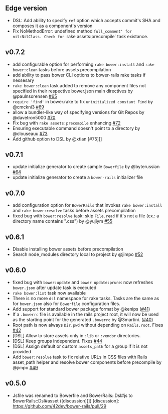 ## Edge version

* DSL: Add ability to specify `ref` option which accepts commit's SHA and composes it as a component's version
* Fix NoMethodError: undefined method `full_comment' for nil:NilClass. Check for `rake assets:precompile` task existance.

## v0.7.2

* add configurable option for performing `rake bower:install` and `rake bower:clean` tasks before assets precompilation
* add ability to pass bower CLI options to bower-rails rake tasks if nessesary
* `rake bower:clean` task added to remove any component files not specified in their respective bower.json main directives by @paulnsorensen [#65][]
* `require 'find'` in bower.rake to fix `uninitialized constant Find` by @cmckni3 [#69][]
* allow a bundler-like way of specifying versions for Git Repos by @davetron5000 [#70][]
* Fix bug with `rake assets:precompile` enhancing [#72][]
* Ensuring executable command doesn't point to a directory by @clouseauu [#73][]
* Add github option to DSL by @xtian [#75][]

[#65]: https://github.com/42dev/bower-rails/pull/65
[#69]: https://github.com/42dev/bower-rails/pull/69
[#70]: https://github.com/42dev/bower-rails/pull/70
[#72]: https://github.com/42dev/bower-rails/pull/72
[#73]: https://github.com/42dev/bower-rails/pull/73
[#74]: https://github.com/42dev/bower-rails/pull/75

## v0.7.1

* update initialize generator to create sample `Bowerfile` by @byterussian [#64][]
* update initialize generator to create a `bower-rails` initializer file

[#64]: https://github.com/42dev/bower-rails/pull/64

## v0.7.0

* add configuration option for `BowerRails` that invokes `rake bower:install` and `rake bower:resolve` tasks before assets precompilation
* fixed bug with `bower:resolve` task: skip `File.read` if it's not a file (ex.: a directory name contains ".css") by @yujiym [#55][]

[#55]: https://github.com/42dev/bower-rails/pull/55

## v0.6.1

* Disable installing bower assets before precompilation
* Search node_modules directory local to project by @jimpo [#52][]

[#52]: https://github.com/42dev/bower-rails/pull/52

## v0.6.0
* fixed bug with `bower:update` and `bower update:prune`: now refreshes `bower.json` after update task is executed
* `rake bower:list` task now available
* There is no more `dsl` namespace for rake tasks. Tasks are the same as for `bower.json` also for `Bowerfile` configuration files.
* Add support for standard bower package format by @kenips ([#41][])
* If a `.bowerrc` file is available in the rails project root, it will now be used as the starting point for the generated `.bowerrc` by @3martini. ([#40][])
* Root path is now always `Dir.pwd` without depending on `Rails.root`. Fixes [#42][]
* [DSL] Allow to store assets only in `:lib` or `:vendor` directories.
* [DSL] Keep groups independent. Fixes [#44][]
* [DSL] Assign default or custom `assets_path` for a group if it is not provided
* Add `bower:resolve` task to fix relative URLs in CSS files with Rails asset_path helper and resolve bower components before precompile by @jimpo [#49][]

[#49]: https://github.com/42dev/bower-rails/pull/49
[#44]: https://github.com/42dev/bower-rails/issues/44
[#42]: https://github.com/42dev/bower-rails/issues/42
[#41]: https://github.com/42dev/bower-rails/pull/41
[#40]: https://github.com/42dev/bower-rails/pull/40

## v0.5.0
* Jsfile was renamed to Bowerfile and BowerRails::Dsl#js to BowerRails::Dsl#asset ([discussion][])
[discussion]: https://github.com/42dev/bower-rails/pull/29
